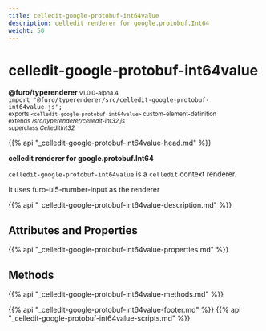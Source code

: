 ```yaml
---
title: celledit-google-protobuf-int64value
description: celledit renderer for google.protobuf.Int64
weight: 50
---
```


# celledit-google-protobuf-int64value
**@furo/typerenderer** <small>v1.0.0-alpha.4</small>
<br>`import '@furo/typerenderer/src/celledit-google-protobuf-int64value.js';`<small>
<br>exports `<celledit-google-protobuf-int64value>` custom-element-definition
<br>extends */src/typerenderer/celledit-int32.js*
<br>superclass *CelleditInt32*</small>

{{% api "_celledit-google-protobuf-int64value-head.md" %}}

**celledit renderer for google.protobuf.Int64**

`celledit-google-protobuf-int64value` is a `celledit` context renderer.

It uses furo-ui5-number-input as the renderer

{{% api "_celledit-google-protobuf-int64value-description.md" %}}


## Attributes and Properties
{{% api "_celledit-google-protobuf-int64value-properties.md" %}}



## Methods
{{% api "_celledit-google-protobuf-int64value-methods.md" %}}





{{% api "_celledit-google-protobuf-int64value-footer.md" %}}
{{% api "_celledit-google-protobuf-int64value-scripts.md" %}}
